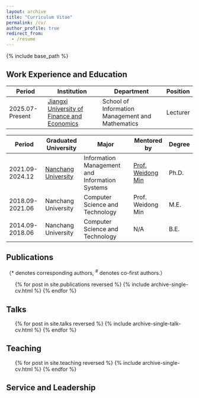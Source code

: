 ```yaml
---
layout: archive
title: "Curriculum Vitae"
permalink: /cv/
author_profile: true
redirect_from:
  - /resume
---
```


{% include base_path %}

Work Experience and Education
------

<div class="table-wrapper-about-work-experience">
  <table>
    <thead>
      <tr>
        <th>Period</th>
        <th>Institution</th>
        <th>Department</th>
        <th>Position</th>
      </tr>
    </thead>
    <tbody>
      <tr>
        <td>2025.07-Present</td>
        <td><a href="https://www.jxufe.edu.cn" target="_blank" rel="noopener">Jiangxi University of Finance and Economics</a></td>
        <td>School of Information Management and Mathematics</td>
        <td>Lecturer</td>
      </tr>
    </tbody>
  </table>
</div>
<div class="table-wrapper-cv-education">
  <table>
    <thead>
      <tr>
        <th>Period</th>
        <th>Graduated University</th>
        <th>Major</th>
        <th>Mentored by</th>
        <th>Degree</th>
      </tr>
    </thead>
    <tbody>
      <tr>
        <td>2021.09-2024.12</td>
        <td><a href="https://www.ncu.edu.cn" target="_blank" rel="noopener">Nanchang University</a></td>
        <td>Information Management and Information Systems</td>
        <td><a href="https://smcs.ncu.edu.cn/szdw/jsml/2e0cf032bb4c475c8f0767ecd4800043.htm" target="_blank" rel="noopener">Prof. Weidong Min</a></td>
        <td>Ph.D.</td>
      </tr>
      <tr>
        <td>2018.09-2021.06</td>
        <td>Nanchang University</td>
        <td>Computer Science and Technology</td>
        <td>Prof. Weidong Min</td>
        <td>M.E.</td>
      </tr>
      <tr>
        <td>2014.09-2018.06</td>
        <td>Nanchang University</td>
        <td>Computer Science and Technology</td>
        <td>N/A</td>
        <td>B.E.</td>
      </tr>
    </tbody>
  </table>
</div>

Publications
------

（* denotes corresponding authors, <sup>#</sup> denotes co-first authors.）

  <ul>{% for post in site.publications reversed %}
    {% include archive-single-cv.html %}
  {% endfor %}</ul>

Talks
------
  <ul>{% for post in site.talks reversed %}
    {% include archive-single-talk-cv.html  %}
  {% endfor %}</ul>

Teaching
------
  <ul>{% for post in site.teaching reversed %}
    {% include archive-single-cv.html %}
  {% endfor %}</ul>

Service and Leadership
------
